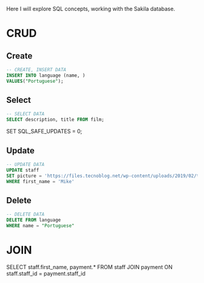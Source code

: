  Here I will explore SQL concepts, working with the Sakila database.


# CRUD
## Create

```sql
-- CREATE, INSERT DATA
INSERT INTO language (name, )
VALUES("Portuguese");
```


## Select
```sql
-- SELECT DATA
SELECT description, title FROM film;
```

SET SQL_SAFE_UPDATES = 0;

## Update
```sql
-- UPDATE DATA 
UPDATE staff
SET picture = 'https://files.tecnoblog.net/wp-content/uploads/2019/02/thispersondoesnotexist.jpg'
WHERE first_name = 'Mike' 
```

## Delete

```sql
-- DELETE DATA 
DELETE FROM language
WHERE name = "Portuguese"
```

# JOIN
SELECT staff.first_name, payment.*
FROM staff
JOIN payment ON staff.staff_id = payment.staff_id
